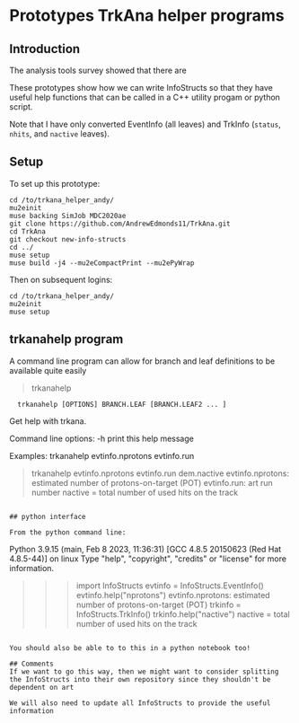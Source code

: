 # Prototypes TrkAna helper programs

## Introduction
The analysis tools survey showed that there are 

These prototypes show how we can write InfoStructs so that they have useful help functions that can be called in a C++ utility progam or python script.

Note that I have only converted EventInfo (all leaves) and TrkInfo (```status```, ```nhits```, and ```nactive``` leaves).

## Setup

To set up this prototype:

```
cd /to/trkana_helper_andy/
mu2einit
muse backing SimJob MDC2020ae
git clone https://github.com/AndrewEdmonds11/TrkAna.git
cd TrkAna
git checkout new-info-structs
cd ../
muse setup
muse build -j4 --mu2eCompactPrint --mu2ePyWrap
```

Then on subsequent logins:

```
cd /to/trkana_helper_andy/
mu2einit
muse setup
```

## trkanahelp program
A command line program can allow for branch and leaf definitions to be available quite easily

> trkanahelp

      trkanahelp [OPTIONS] BRANCH.LEAF [BRANCH.LEAF2 ... ]

 Get help with trkana.

 Command line options:
  -h print this help message

 Examples:
  trkanahelp evtinfo.nprotons evtinfo.run

> trkanahelp evtinfo.nprotons evtinfo.run dem.nactive
evtinfo.nprotons: estimated number of protons-on-target (POT)
evtinfo.run: art run number
nactive = total number of used hits on the track
```

## python interface

From the python command line:

```
Python 3.9.15 (main, Feb  8 2023, 11:36:31)
[GCC 4.8.5 20150623 (Red Hat 4.8.5-44)] on linux
Type "help", "copyright", "credits" or "license" for more information.
>>> import InfoStructs
>>> evtinfo = InfoStructs.EventInfo()
>>> evtinfo.help("nprotons")
evtinfo.nprotons: estimated number of protons-on-target (POT)
>>> trkinfo = InfoStructs.TrkInfo()
>>> trkinfo.help("nactive")
nactive = total number of used hits on the track
```

You should also be able to to this in a python notebook too!

## Comments
If we want to go this way, then we might want to consider splitting the InfoStructs into their own repository since they shouldn't be dependent on art

We will also need to update all InfoStructs to provide the useful information
